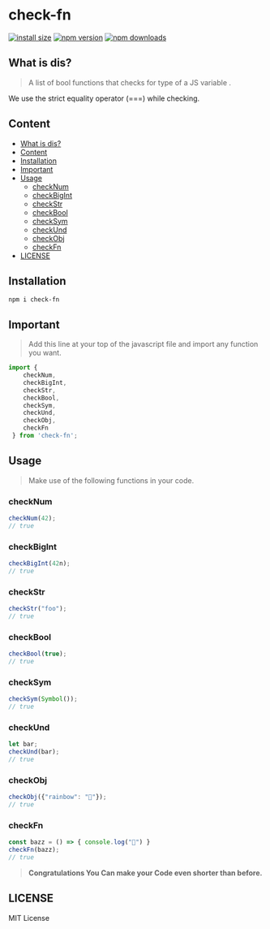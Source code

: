 # check-fn

[![install size](https://packagephobia.com/badge?p=check-fn)](https://packagephobia.com/result?p=check-fn)
[![npm version](https://img.shields.io/npm/v/check-fn.svg?style=flat-square)](https://www.npmjs.org/package/check-fn)
[![npm downloads](https://img.shields.io/npm/dw/check-fn.svg?style=flat-square)](http://npm-stat.com/charts.html?package=check-fn)

## What is dis?

> A list of bool functions that checks for type of a JS variable .

We use the strict equality operator (===) while checking.

## Content
  - [What is dis?](#what-is-dis)
  - [Content](#content)
  - [Installation](#installation)
  - [Important](#important)
  - [Usage](#usage)
    - [checkNum](#checknum)
    - [checkBigInt](#checkbigint)
    - [checkStr](#checkstr)
    - [checkBool](#checkbool)
    - [checkSym](#checksym)
    - [checkUnd](#checkund)
    - [checkObj](#checkobj)
    - [checkFn](#checkfn)
  - [LICENSE](#license)


## Installation

```
npm i check-fn
```

## Important 
> Add this line at your top of the javascript file and import any function you want.

```javascript 
import { 
    checkNum, 
    checkBigInt,
    checkStr,
    checkBool,
    checkSym,
    checkUnd,
    checkObj,
    checkFn
 } from 'check-fn';
```

## Usage

> Make use of the following functions in your code. 

###  checkNum

```javascript 
checkNum(42); 
// true
```

###  checkBigInt

```javascript 
checkBigInt(42n); 
// true
```

###  checkStr

```javascript 
checkStr("foo"); 
// true
```

###  checkBool

```javascript 
checkBool(true); 
// true
```

###  checkSym

```javascript 
checkSym(Symbol()); 
// true
```

###  checkUnd

```javascript 
let bar; 
checkUnd(bar); 
// true
```

###  checkObj

```javascript 
checkObj({"rainbow": "🌈"}); 
// true
```

###  checkFn

```javascript 
const bazz = () => { console.log("🦄") }
checkFn(bazz); 
// true
```

> **Congratulations You Can make your Code even shorter than before.**

## LICENSE

 MIT License